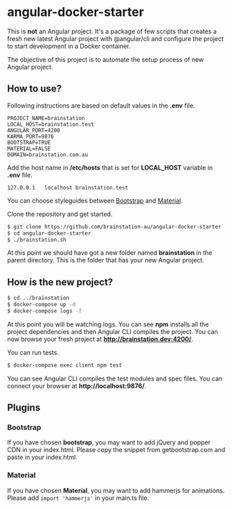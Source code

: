 # angular-docker-starter
This is **not** an Angular project. It's a package of few scripts that creates a fresh new latest Angular project 
with @angular/cli and configure the project to start development in a Docker container.

The objective of this project is to automate the setup process of new Angular project.

## How to use?

Following instructions are based on default values in the **.env** file.
```text
PROJECT_NAME=brainstation
LOCAL_HOST=brainstation.test
ANGULAR_PORT=4200
KARMA_PORT=9876
BOOTSTRAP=TRUE
MATERIAL=FALSE
DOMAIN=brainstation.com.au
```

Add the host name in **/etc/hosts** that is set for **LOCAL_HOST** variable in **.env** file.
```text
127.0.0.1	localhost brainstation.test
```

You can choose styleguides between [Bootstrap](http://getbootstrap.com/) and [Material](https://material.angular.io/).

Clone the repository and get started.
```bash
$ git clone https://github.com/brainstation-au/angular-docker-starter
$ cd angular-docker-starter
$ ./brainstation.sh
```

At this point we should have got a new folder named **brainstation** in the parent directory. 
This is the folder that has your new Angular project.

## How is the new project?
```bash
$ cd ../brainstation
$ docker-compose up -d
$ docker-compose logs -f
```
At this point you will be watching logs. You can see **npm** installs all the project dependencies and then Angular
CLI compiles the project. You can now browse your fresh project at **http://brainstation.dev:4200/**.

You can run tests.
```bash
$ docker-compose exec client npm test
```
You can see Angular CLI compiles the test modules and spec files. You can connect your browser 
at **http://localhost:9876/**. 

## Plugins

### Bootstrap
If you have chosen **bootstrap**, you may want to add jQuery and popper CDN in your index.html. Please copy the
snippet from getbootstrap.com and paste in your index.html.

### Material
If you have chosen **Material**, you may want to add hammerjs for animations. Please add `import 'hammerjs'` in
your main.ts file.
